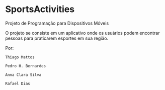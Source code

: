 # SportsActivities
Projeto de Programação para Dispositivos Móveis

O projeto se consiste em um aplicativo onde os usuários podem encontrar pessoas para praticarem esportes em sua região.


Por:

	Thiago Mattos

	Pedro H. Bernardes

	Anna Clara Silva

	Rafael Dias

